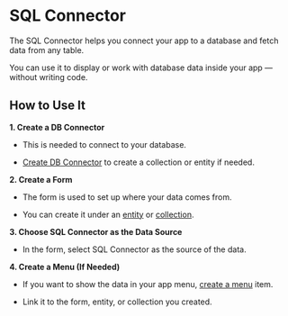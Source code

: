 # SQL Connector

The SQL Connector helps you connect your app to a database and fetch data from any table.

You can use it to display or work with database data inside your app — without writing code.

## How to Use It

**1. Create a DB Connector**

  - This is needed to connect to your database.

  - [Create DB Connector](../../Collection/Connector/Connector.md) to create a collection or entity if needed.

**2. Create a Form**

  - The form is used to set up where your data comes from.

  - You can create it under an [entity](../../Entity/Entity.md) or [collection](../../Collection/Collection.md).

**3. Choose SQL Connector as the Data Source**

  - In the form, select SQL Connector as the source of the data.

**4. Create a Menu (If Needed)**

  - If you want to show the data in your app menu, [create a menu](../../Menu/Menu.md) item.

  - Link it to the form, entity, or collection you created.